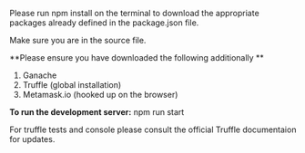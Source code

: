 Please run npm install on the terminal to download the appropriate packages already defined in the package.json file.

Make sure you are in the source file. 

**Please ensure you have downloaded the following additionally **

1. Ganache
2. Truffle (global installation)
3. Metamask.io (hooked up on the browser)

**To run the development server:** npm run start

For truffle tests and console please consult the official Truffle documentaion for updates.
